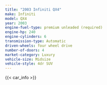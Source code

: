 ```yaml
---
title: "2003 Infiniti QX4"
make: Infiniti
model: QX4
year: 2003
engine-fuel-type: premium unleaded (required)
engine-hp: 240
engine-cylinders: 6
transmission-type: Automatic
driven-wheels: four wheel drive
number-of-doors: 4
market-category: Luxury
vehicle-size: Midsize
vehicle-style: 4dr SUV
---
```


{{< car_info >}}
